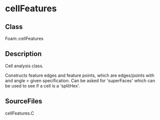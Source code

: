# cellFeatures 
## Class
Foam::cellFeatures

## Description
Cell analysis class.

Constructs feature edges and feature points, which are edges/points with
and angle > given specification.
Can be asked for 'superFaces' which can be used to see if a cell is a
'splitHex'.

## SourceFiles
cellFeatures.C

